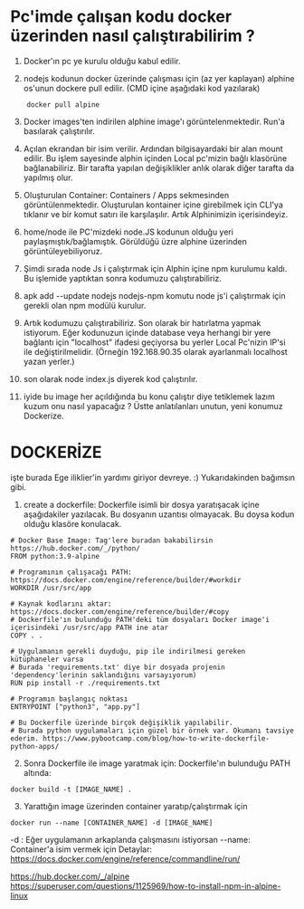# Pc'imde çalışan kodu docker üzerinden nasıl çalıştırabilirim ? 

1. Docker'ın pc ye kurulu olduğu kabul edilir. 
   
2.  nodejs kodunun docker üzerinde çalışması için (az yer kaplayan) alphine os'unun dockere pull edilir. (CMD içine aşağıdaki kod yazılarak)  

```
    docker pull alpine	
```  

3.	Docker images'ten indirilen alphine image'ı görüntelenmektedir. Run'a basılarak çalıştırılır.

4.	Açılan ekrandan bir isim verilir. Ardından bilgisayardaki bir alan mount edilir. Bu işlem sayesinde alphin içinden Local pc'mizin bağlı klasörüne bağlanabiliriz. Bir tarafta yapılan değişiklikler anlık olarak diğer tarafta da yapılmış olur.

5.	Oluşturulan Container: Containers / Apps sekmesinden görüntülenmektedir. Oluşturulan kontainer içine girebilmek için CLI'ya tıklanır ve bir komut satırı ile karşılaşılır. Artık Alphinimizin içerisindeyiz.

6.	home/node ile PC'mizdeki node.JS kodunun olduğu yeri paylaşmıştık/bağlamıştık. Görüldüğü üzre alphine üzerinden görüntüleyebiliyoruz.    

7.	Şimdi sırada node Js i çalıştırmak için Alphin içine npm kurulumu kaldı. Bu işlemide yaptıktan sonra kodumuzu çalıştırabiliriz. 

8.	apk add --update nodejs nodejs-npm komutu node js'i çalıştırmak için gerekli olan npm modülü kurulur.

9.	Artık kodumuzu çalıştırabiliriz. Son olarak bir hatırlatma yapmak istiyorum. Eğer kodunuzun içinde database veya herhangi bir yere  bağlantı için "localhost" ifadesi geçiyorsa bu yerler Local Pc'nizin IP'si ile değiştirilmelidir. (Örneğin 192.168.90.35 olarak ayarlanmalı localhost yazan yerler.)

10.	son olarak node index.js diyerek kod çalıştırılır.

11.	iyide bu image her açıldığında bu konu çalıştır diye tetiklemek lazım kuzum onu nasıl yapacağız ? Üstte anlatılanları unutun, yeni konumuz Dockerize. 
					
# DOCKERİZE

işte burada Ege iliklier'in yardımı giriyor devreye. :)  Yukarıdakinden bağımsın gibi.

1. create a dockerfile: Dockerfile isimli bir dosya yaratışacak içine aşağıdakiler yazılacak. Bu dosyanın uzantısı olmayacak. Bu doysa kodun olduğu klasöre konulacak.

```
# Docker Base Image: Tag'lere buradan bakabilirsin https://hub.docker.com/_/python/
FROM python:3.9-alpine

# Programının çalışacağı PATH: https://docs.docker.com/engine/reference/builder/#workdir
WORKDIR /usr/src/app

# Kaynak kodlarını aktar: https://docs.docker.com/engine/reference/builder/#copy
# Dockerfile'ın bulunduğu PATH'deki tüm dosyaları Docker image'i içerisindeki /usr/src/app PATH ine atar
COPY . . 

# Uygulamanın gerekli duyduğu, pip ile indirilmesi gereken kütüphaneler varsa 
# Burada 'requirements.txt' diye bir dosyada projenin 'dependency'lerinin saklandığını varsayıyorum)
RUN pip install -r ./requirements.txt

# Programın başlangıç noktası
ENTRYPOINT ["python3", "app.py"]

# Bu Dockerfile üzerinde birçok değişiklik yapılabilir.
# Burada python uygulamaları için güzel bir örnek var. Okumanı tavsiye ederim. https://www.pybootcamp.com/blog/how-to-write-dockerfile-python-apps/
```

2. Sonra Dockerfile ile image yaratmak için: Dockerfile'ın bulunduğu PATH altında:
```
docker build -t [IMAGE_NAME] .
```

3. Yarattığın image üzerinden container yaratıp/çalıştırmak için 
```
docker run --name [CONTAINER_NAME] -d [IMAGE_NAME]
```

-d : Eğer uygulamanın arkaplanda çalışmasını istiyorsan
--name: Container'a isim vermek için
Detaylar: https://docs.docker.com/engine/reference/commandline/run/


https://hub.docker.com/_/alpine
https://superuser.com/questions/1125969/how-to-install-npm-in-alpine-linux




